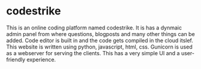 # codestrike
This is an online coding platform named codestrike.
It is has a dynmaic admin panel from where questions, blogposts and many other things can be added.
Code editor is built in and the code gets compiled in the cloud itslef.
This website is written using python, javascript, html, css.
Gunicorn is used as a webserver for serving the clients.
This has a very simple UI and a user-friendly experience.
